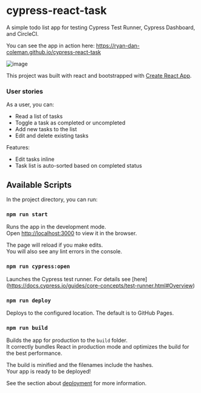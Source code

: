 # cypress-react-task

A simple todo list app for testing Cypress Test Runner, Cypress Dashboard, and CircleCI.

You can see the app in action here: https://ryan-dan-coleman.github.io/cypress-react-task

![image](https://user-images.githubusercontent.com/41104519/110530390-60d0d980-80e8-11eb-849d-ec13732b0eb6.png)

This project was built with react and bootstrapped with [Create React App](https://github.com/facebook/create-react-app).

### User stories 

As a user, you can:
  - Read a list of tasks
  - Toggle a task as completed or uncompleted
  - Add new tasks to the list
  - Edit and delete existing tasks

Features:
  - Edit tasks inline
  - Task list is auto-sorted based on completed status

## Available Scripts

In the project directory, you can run:

### `npm run start`

Runs the app in the development mode.\
Open [http://localhost:3000](http://localhost:3000) to view it in the browser.

The page will reload if you make edits.\
You will also see any lint errors in the console.

### `npm run cypress:open`

Launches the Cypress test runner. For details see [here] (https://docs.cypress.io/guides/core-concepts/test-runner.html#Overview)

### `npm run deploy`

Deploys to the configured location. The default is to GitHub Pages.

### `npm run build`

Builds the app for production to the `build` folder.\
It correctly bundles React in production mode and optimizes the build for the best performance.

The build is minified and the filenames include the hashes.\
Your app is ready to be deployed!

See the section about [deployment](https://facebook.github.io/create-react-app/docs/deployment) for more information.
